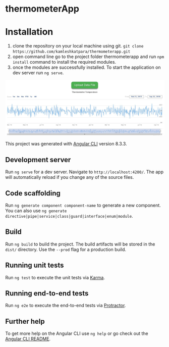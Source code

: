 # thermometerApp

# Installation

1) clone the repository on your local machine using git.
   `git clone https://github.com/kamleshkatpara/thermometerapp.git`
2) open command line go to the project folder thermometerapp and run `npm install` command to install the required modules.
3) once the modules are successfully installed. To start the application on dev server run `ng serve`.

![thermometer app](https://github.com/kamleshkatpara/thermometerapp/raw/master/preview.JPG)


This project was generated with [Angular CLI](https://github.com/angular/angular-cli) version 8.3.3.

## Development server

Run `ng serve` for a dev server. Navigate to `http://localhost:4200/`. The app will automatically reload if you change any of the source files.

## Code scaffolding

Run `ng generate component component-name` to generate a new component. You can also use `ng generate directive|pipe|service|class|guard|interface|enum|module`.

## Build

Run `ng build` to build the project. The build artifacts will be stored in the `dist/` directory. Use the `--prod` flag for a production build.

## Running unit tests

Run `ng test` to execute the unit tests via [Karma](https://karma-runner.github.io).

## Running end-to-end tests

Run `ng e2e` to execute the end-to-end tests via [Protractor](http://www.protractortest.org/).

## Further help

To get more help on the Angular CLI use `ng help` or go check out the [Angular CLI README](https://github.com/angular/angular-cli/blob/master/README.md).
